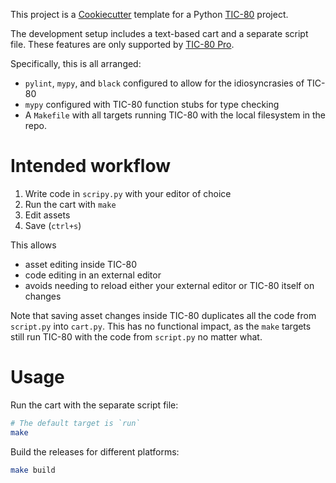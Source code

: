 This project is a [Cookiecutter] template for a Python [TIC-80] project.

The development setup includes a text-based cart and a separate script file. These features are only supported by [TIC-80 Pro].

Specifically, this is all arranged:

* `pylint`, `mypy`, and `black` configured to allow for the idiosyncrasies of TIC-80
* `mypy` configured with TIC-80 function stubs for type checking
* A `Makefile` with all targets running TIC-80 with the local filesystem in the repo.

# Intended workflow

1. Write code in `scripy.py` with your editor of choice
1. Run the cart with `make`
1. Edit assets
1. Save (`ctrl+s`)

This allows

* asset editing inside TIC-80
* code editing in an external editor
* avoids needing to reload either your external editor or TIC-80 itself on changes

Note that saving asset changes inside TIC-80 duplicates all the code from `script.py` into `cart.py`. This has no functional impact, as the `make` targets still run TIC-80 with the code from `script.py` no matter what.

# Usage

Run the cart with the separate script file:

```sh
# The default target is `run`
make
```

Build the releases for different platforms:

```sh
make build
```

[Cookiecutter]: https://www.cookiecutter.io/
[TIC-80 Pro]: https://nesbox.itch.io/tic80
[TIC-80]: https://tic80.com/
